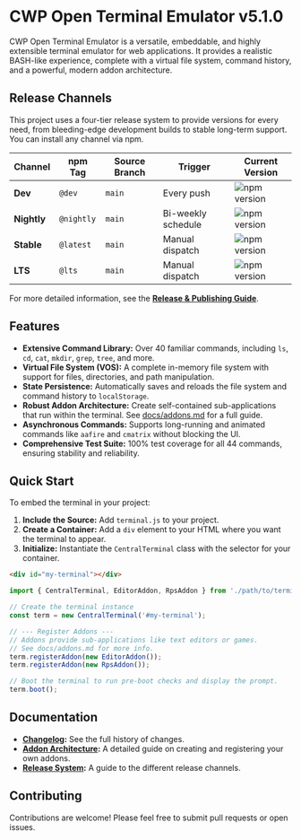 # CWP Open Terminal Emulator v5.1.0

CWP Open Terminal Emulator is a versatile, embeddable, and highly extensible terminal emulator for web applications. It provides a realistic BASH-like experience, complete with a virtual file system, command history, and a powerful, modern addon architecture.

## Release Channels

This project uses a four-tier release system to provide versions for every need, from bleeding-edge development builds to stable long-term support. You can install any channel via npm.

| Channel | npm Tag | Source Branch | Trigger | Current Version |
|---|---|---|---|---|
| **Dev** | `@dev` | `main` | Every push | ![npm version](https://img.shields.io/npm/v/@clockworksproduction-studio/cwp-open-terminal-emulator/dev.svg) |
| **Nightly** | `@nightly`| `main` | Bi-weekly schedule | ![npm version](https://img.shields.io/npm/v/@clockworksproduction-studio/cwp-open-terminal-emulator/nightly.svg) |
| **Stable** | `@latest` | `main` | Manual dispatch | ![npm version](https://img.shields.io/npm/v/@clockworksproduction-studio/cwp-open-terminal-emulator/latest.svg) |
| **LTS** | `@lts` | `main` | Manual dispatch | ![npm version](https://img.shields.io/npm/v/@clockworksproduction-studio/cwp-open-terminal-emulator/lts.svg) |

For more detailed information, see the **[Release & Publishing Guide](docs/release-system.md)**.

## Features

- **Extensive Command Library:** Over 40 familiar commands, including `ls`, `cd`, `cat`, `mkdir`, `grep`, `tree`, and more.
- **Virtual File System (VOS):** A complete in-memory file system with support for files, directories, and path manipulation.
- **State Persistence:** Automatically saves and reloads the file system and command history to `localStorage`.
- **Robust Addon Architecture:** Create self-contained sub-applications that run within the terminal. See [docs/addons.md](docs/addons.md) for a full guide.
- **Asynchronous Commands:** Supports long-running and animated commands like `aafire` and `cmatrix` without blocking the UI.
- **Comprehensive Test Suite:** 100% test coverage for all 44 commands, ensuring stability and reliability.

## Quick Start

To embed the terminal in your project:

1.  **Include the Source:** Add `terminal.js` to your project.
2.  **Create a Container:** Add a `div` element to your HTML where you want the terminal to appear.
3.  **Initialize:** Instantiate the `CentralTerminal` class with the selector for your container.

```html
<div id="my-terminal"></div>
```

```javascript
import { CentralTerminal, EditorAddon, RpsAddon } from './path/to/terminal.js';

// Create the terminal instance
const term = new CentralTerminal('#my-terminal');

// --- Register Addons ---
// Addons provide sub-applications like text editors or games.
// See docs/addons.md for more info.
term.registerAddon(new EditorAddon());
term.registerAddon(new RpsAddon());

// Boot the terminal to run pre-boot checks and display the prompt.
term.boot();
```

## Documentation

- **[Changelog](docs/CHANGELOG.md):** See the full history of changes.
- **[Addon Architecture](docs/addons.md):** A detailed guide on creating and registering your own addons.
- **[Release System](docs/release-system.md):** A guide to the different release channels.

## Contributing

Contributions are welcome! Please feel free to submit pull requests or open issues.

